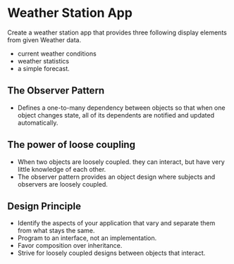 # Weather Station App

Create a weather station app that provides three following display elements from given Weather data.

- current weather conditions
- weather statistics
- a simple forecast.

## The Observer Pattern

- Defines a one-to-many dependency between objects so that when one object changes state, all of its dependents are
  notified and updated automatically.

## The power of loose coupling

- When two objects are loosely coupled. they can interact, but have very little knowledge of each other.
- The observer pattern provides an object design where subjects and observers are loosely coupled.

## Design Principle

- Identify the aspects of your application that vary and separate them from what stays the same.
- Program to an interface, not an implementation.
- Favor composition over inheritance.
- Strive for loosely coupled designs between objects that interact.


